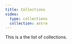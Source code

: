 ```yaml
---
title: Collections
video:
  type: collections
  collection: astro
---
```


This is a the list of collections.
